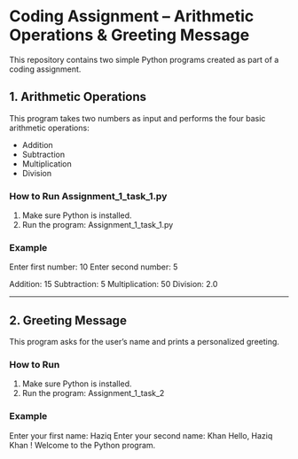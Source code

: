 # Coding Assignment – Arithmetic Operations & Greeting Message

This repository contains two simple Python programs created as part of a coding assignment.

## 1. Arithmetic Operations

This program takes two numbers as input and performs the four basic arithmetic operations:
- Addition
- Subtraction
- Multiplication
- Division

### How to Run Assignment_1_task_1.py
1. Make sure Python is installed.
2. Run the program: Assignment_1_task_1.py


### Example
Enter first number: 10
Enter second number: 5

Addition: 15
Subtraction: 5
Multiplication: 50
Division: 2.0

---

## 2. Greeting Message

This program asks for the user’s name and prints a personalized greeting.

### How to Run
1. Make sure Python is installed.
2. Run the program: Assignment_1_task_2



### Example
Enter your first name: Haziq
Enter your second name: Khan
Hello, Haziq Khan ! Welcome to the Python program.
